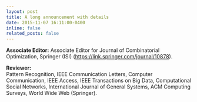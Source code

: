```yaml
---
layout: post
title: A long announcement with details
date: 2015-11-07 16:11:00-0400
inline: false
related_posts: false
---
```


**Associate Editor:**
Associate Editor for Journal of Combinatorial Optimization, Springer (ISI) (https://link.springer.com/journal/10878).

**Reviewer:**  
Pattern Recognition, IEEE Communication Letters, Computer Communication, IEEE Access, IEEE Transactions on Big Data, Computational Social Networks,  International Journal of General Systems, ACM Computing Surveys, World Wide Web (Springer).
